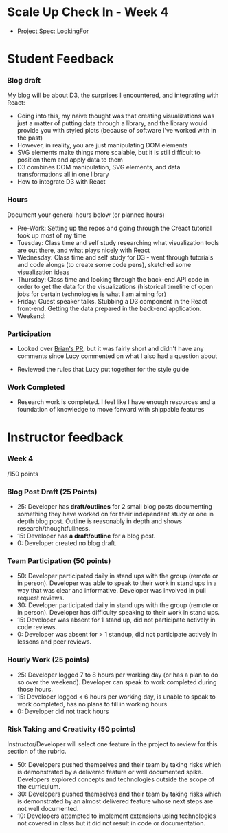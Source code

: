 # Scale Up Check In - Week 4

- [Project Spec: LookingFor](https://github.com/turingschool/lesson_plans/blob/master/ruby_04-apis_and_scalability/looking_for_project.markdown)

# Student Feedback

### Blog draft

My blog will be about D3, the surprises I encountered, and integrating with React:
* Going into this, my naive thought was that creating visualizations was just a matter of putting data through a library, and the library would provide you with styled plots (because of software I've worked with in the past)
* However, in reality, you are just manipulating DOM elements
* SVG elements make things more scalable, but it is still difficult to position them and apply data to them
* D3 combines DOM manipulation, SVG elements, and data transformations all in one library
* How to integrate D3 with React

### Hours

Document your general hours below (or planned hours)

- Pre-Work: Setting up the repos and going through the Creact tutorial took up most of my time
- Tuesday: Class time and self study researching what visualization tools are out there, and what plays nicely with React
- Wednesday: Class time and self study for D3 - went through tutorials and code alongs (to create some code pens), sketched some visualization ideas
- Thursday: Class time and looking through the back-end API code in order to get the data for the visualizations (historical timeline of open jobs for certain technologies is what I am aiming for)
- Friday: Guest speaker talks. Stubbing a D3 component in the React front-end. Getting the data prepared in the back-end application.
- Weekend:

### Participation

- Looked over [Brian's PR](https://github.com/LookingForMe/lookingForFrontEnd/pull/75), but it was fairly short and didn't have any comments since Lucy commented on what I also had a question about

- Reviewed the rules that Lucy put together for the style guide

### Work Completed

- Research work is completed. I feel like I have enough resources and a foundation of knowledge to move forward with shippable features

# Instructor feedback

### Week 4

/150 points

### Blog Post Draft (25 Points)  

  * 25: Developer has **draft/outlines** for 2 small blog posts documenting something they have worked on for their independent study or one in depth blog post. Outline is reasonably in depth and shows research/thoughtfullness.
  * 15: Developer has **a draft/outline** for a blog post.
  * 0: Developer created no blog draft.

### Team Participation (50 points)

  * 50: Developer participated daily in stand ups with the group (remote or in person). Developer was able to speak to their work in stand ups in a way that was clear and informative. Developer was involved in pull request reviews.
  * 30: Developer participated daily in stand ups with the group (remote or in person). Developer has difficulty speaking to their work in stand ups.
  * 15: Developer was absent for 1 stand up, did not participate actively in code reviews.
  * 0: Developer was absent for > 1 standup, did not participate actively in lessons and peer reviews.

### Hourly Work (25 points)

  * 25: Developer logged 7 to 8 hours per working day (or has a plan to do so over the weekend). Developer can speak to work completed during those hours.
  * 15: Developer logged < 6 hours per working day, is unable to speak to work completed, has no plans to fill in working hours
  * 0: Developer did not track hours

### Risk Taking and Creativity (50 points)

Instructor/Developer will select one feature in the project to review for this section of the rubric.

  * 50: Developers pushed themselves and their team by taking risks which is demonstrated by a delivered feature or well documented spike. Developers explored concepts and technologies outside the scope of the curriculum.
  * 30: Developers pushed themselves and their team by taking risks which is demonstrated by an almost delivered feature whose next steps are not well documented.
  * 10: Developers attempted to implement extensions using technologies not covered in class but it did not result in code or documentation.
